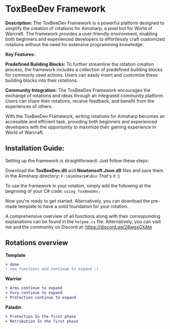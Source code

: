 <h1>ToxBeeDev Framework</h1>

<b>Description:</b>
The ToxBeeDev Framework is a powerful platform designed to simplify the creation of rotations for Aimsharp, a pixel bot for World of Warcraft. The framework provides a user-friendly environment, enabling both beginners and experienced developers to effortlessly craft customized rotations without the need for extensive programming knowledge.

<b>Key Features:</b>

<b>Predefined Building Blocks:</b>
To further streamline the rotation creation process, the framework includes a collection of predefined building blocks for commonly used actions. Users can easily insert and customize these building blocks into their rotations.

<b>Community Integration:</b>
The ToxBeeDev Framework encourages the exchange of rotations and ideas through an integrated community platform. Users can share their rotations, receive feedback, and benefit from the experiences of others.

With the ToxBeeDev Framework, writing rotations for Aimsharp becomes an accessible and efficient task, providing both beginners and experienced developers with the opportunity to maximize their gaming experience in World of Warcraft.


<h2>Installation Guide:</h2>

Setting up the framework is straightforward. Just follow these steps:

Download the <b>ToxBeeDev.dll</b> and <b>Newtonsoft.Json.dll</b> files and save them in the Aimsharp directory:
```F:\AimSharp#\Bin```
That's it :)

To use the framework in your rotation, simply add the following at the beginning of your C# code: ```using ToxBeeDev;```

Now you're ready to get started. Alternatively, you can download the pre-made template to have a solid foundation for your rotation.

A comprehensive overview of all functions along with their corresponding explanations can be found in the ```helpme.cs``` file.
Alternatively, you can visit me and the community on Discord at: https://discord.gg/28wgxGXAte

<h2>Rotations overview</h2>

<b>Template</b>
```diff
+ done
! new functions and continue to expand :)
```

<b>Warrior</b>
```diff
+ Arms continue to expand
+ Fury continue to expand
+ Protection continue to expand
```

<b>Paladin</b>
```diff
+ Protection In the first phase
+ Retribution In the first phase
```
